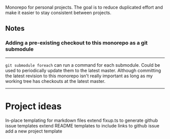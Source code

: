 Monorepo for personal projects.  The goal is to reduce duplicated effort and make it
easier to stay consistent between projects.

## Notes

### Adding a pre-existing checkout to this monorepo as a git submodule



---

`git submodule foreach` can run a command for each submodule.
Could be used to periodically update them to the latest master.
Although committing the latest revision to this monorepo isn't really important
as long as my working tree has checkouts at the latest master.


---

# Project ideas

In-place templating for markdown files
extend fixup.ts to generate github issue templates
extend README templates to include links to github issue
add a new project template
